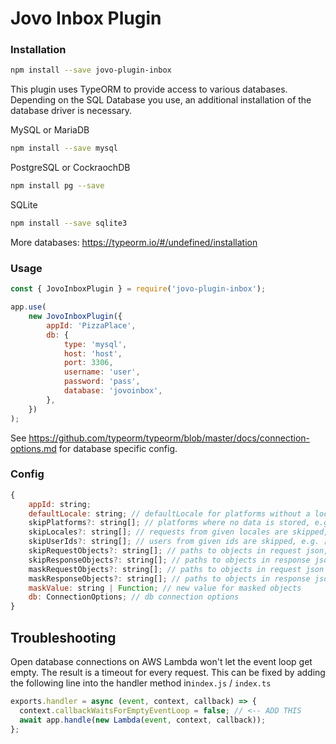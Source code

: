 # Jovo Inbox Plugin


### Installation


```sh
npm install --save jovo-plugin-inbox
```

This plugin uses TypeORM to provide access to various databases.
Depending on the SQL Database you use, an additional installation
of the database driver is necessary.


MySQL or MariaDB
```sh
npm install --save mysql
```

PostgreSQL or CockraochDB
```sh
npm install pg --save
```
SQLite
```sh
npm install --save sqlite3
```

More databases: https://typeorm.io/#/undefined/installation


### Usage

```javascript
const { JovoInboxPlugin } = require('jovo-plugin-inbox');

app.use(
    new JovoInboxPlugin({
        appId: 'PizzaPlace',
        db: {
			type: 'mysql',
			host: 'host',
			port: 3306,
			username: 'user',
			password: 'pass',
			database: 'jovoinbox',
		},         
    })
);
```

See https://github.com/typeorm/typeorm/blob/master/docs/connection-options.md for database specific config.

### Config

```javascript
{
    appId: string;
    defaultLocale: string; // defaultLocale for platforms without a locale in the request
    skipPlatforms?: string[]; // platforms where no data is stored, e.g. ['Alexa', 'GoogleAssistant']
    skipLocales?: string[]; // requests from given locales are skipped, e.g. ['de', 'en-US'],
    skipUserIds?: string[]; // users from given ids are skipped, e.g. ['jovo-debugger-user']
    skipRequestObjects?: string[]; // paths to objects in request json, e.g. ['context.System.apiAccessToken']
    skipResponseObjects?: string[]; // paths to objects in response json,
    maskRequestObjects?: string[]; // paths to objects in request json that are masked, e.g. sensitive data like access tokens
    maskResponseObjects?: string[]; // paths to objects in response json that are masked
    maskValue: string | Function; // new value for masked objects
    db: ConnectionOptions; // db connection options 
}


```


## Troubleshooting
Open database connections on AWS Lambda won't let the event loop get empty. The result is a timeout for every request.
This can be fixed by adding the following line into the handler method in`index.js` / `index.ts`

```javascript
exports.handler = async (event, context, callback) => {
  context.callbackWaitsForEmptyEventLoop = false; // <-- ADD THIS
  await app.handle(new Lambda(event, context, callback));
};
```

